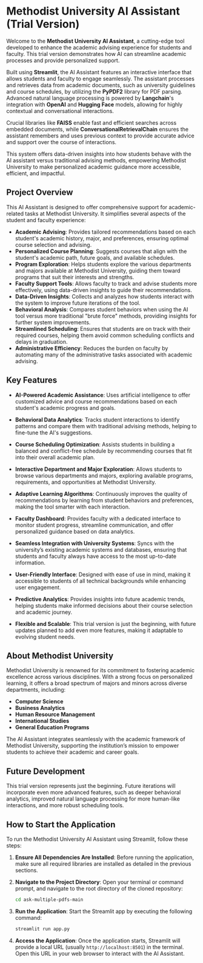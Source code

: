 # Methodist University AI Assistant (Trial Version)

Welcome to the **Methodist University AI Assistant**, a cutting-edge tool developed to enhance the academic advising experience for students and faculty. This trial version demonstrates how AI can streamline academic processes and provide personalized support.

Built using **Streamlit**, the AI Assistant features an interactive interface that allows students and faculty to engage seamlessly. The assistant processes and retrieves data from academic documents, such as university guidelines and course schedules, by utilizing the **PyPDF2** library for PDF parsing. Advanced natural language processing is powered by **Langchain**'s integration with **OpenAI** and **Hugging Face** models, allowing for highly contextual and conversational interactions.

Crucial libraries like **FAISS** enable fast and efficient searches across embedded documents, while **ConversationalRetrievalChain** ensures the assistant remembers and uses previous context to provide accurate advice and support over the course of interactions.

This system offers data-driven insights into how students behave with the AI assistant versus traditional advising methods, empowering Methodist University to make personalized academic guidance more accessible, efficient, and impactful.
 

## Project Overview

This AI Assistant is designed to offer comprehensive support for academic-related tasks at Methodist University. It simplifies several aspects of the student and faculty experience:

- **Academic Advising**: Provides tailored recommendations based on each student's academic history, major, and preferences, ensuring optimal course selection and advising.
- **Personalized Course Planning**: Suggests courses that align with the student's academic path, future goals, and available schedules.
- **Program Exploration**: Helps students explore the various departments and majors available at Methodist University, guiding them toward programs that suit their interests and strengths.
- **Faculty Support Tools**: Allows faculty to track and advise students more effectively, using data-driven insights to guide their recommendations.
- **Data-Driven Insights**: Collects and analyzes how students interact with the system to improve future iterations of the tool.
- **Behavioral Analysis**: Compares student behaviors when using the AI tool versus more traditional "brute force" methods, providing insights for further system improvements.
- **Streamlined Scheduling**: Ensures that students are on track with their required courses, helping them avoid common scheduling conflicts and delays in graduation.
- **Administrative Efficiency**: Reduces the burden on faculty by automating many of the administrative tasks associated with academic advising.

## Key Features

- **AI-Powered Academic Assistance**: Uses artificial intelligence to offer customized advice and course recommendations based on each student's academic progress and goals.
  
- **Behavioral Data Analytics**: Tracks student interactions to identify patterns and compare them with traditional advising methods, helping to fine-tune the AI's suggestions.
  
- **Course Scheduling Optimization**: Assists students in building a balanced and conflict-free schedule by recommending courses that fit into their overall academic plan.
  
- **Interactive Department and Major Exploration**: Allows students to browse various departments and majors, exploring available programs, requirements, and opportunities at Methodist University.
  
- **Adaptive Learning Algorithms**: Continuously improves the quality of recommendations by learning from student behaviors and preferences, making the tool smarter with each interaction.
  
- **Faculty Dashboard**: Provides faculty with a dedicated interface to monitor student progress, streamline communication, and offer personalized guidance based on data analytics.
  
- **Seamless Integration with University Systems**: Syncs with the university’s existing academic systems and databases, ensuring that students and faculty always have access to the most up-to-date information.
  
- **User-Friendly Interface**: Designed with ease of use in mind, making it accessible to students of all technical backgrounds while enhancing user engagement.

- **Predictive Analytics**: Provides insights into future academic trends, helping students make informed decisions about their course selection and academic journey.

- **Flexible and Scalable**: This trial version is just the beginning, with future updates planned to add even more features, making it adaptable to evolving student needs.

## About Methodist University

Methodist University is renowned for its commitment to fostering academic excellence across various disciplines. With a strong focus on personalized learning, it offers a broad spectrum of majors and minors across diverse departments, including:

- **Computer Science**
- **Business Analytics**
- **Human Resource Management**
- **International Studies**
- **General Education Programs**
  
The AI Assistant integrates seamlessly with the academic framework of Methodist University, supporting the institution’s mission to empower students to achieve their academic and career goals.

## Future Development

This trial version represents just the beginning. Future iterations will incorporate even more advanced features, such as deeper behavioral analytics, improved natural language processing for more human-like interactions, and more robust scheduling tools.

## How to Start the Application

To run the Methodist University AI Assistant using Streamlit, follow these steps:

1. **Ensure All Dependencies Are Installed**: Before running the application, make sure all required libraries are installed as detailed in the previous sections.

2. **Navigate to the Project Directory**: Open your terminal or command prompt, and navigate to the root directory of the cloned repository:

   ```bash
   cd ask-multiple-pdfs-main
   
3. **Run the Application**: Start the Streamlit app by executing the following command:

   ```bash
   streamlit run app.py
   
4. **Access the Application**: Once the application starts, Streamlit will provide a local URL (usually `http://localhost:8501`) in the terminal. Open this URL in your web browser to interact with the AI Assistant.


